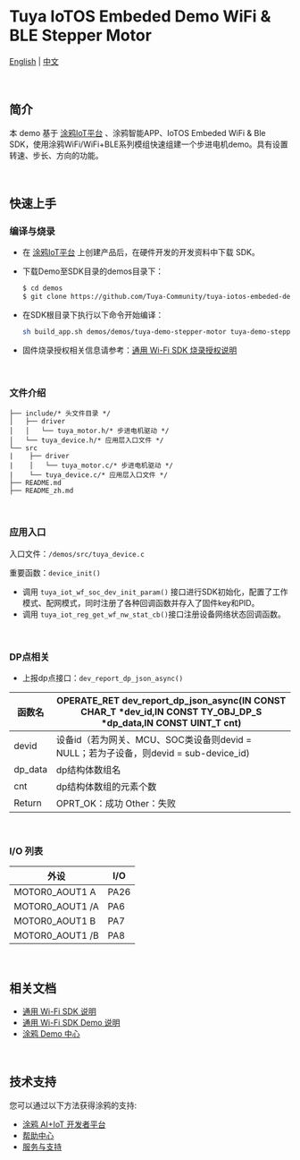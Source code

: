 # Tuya IoTOS Embeded Demo WiFi & BLE Stepper Motor

[English](./README.md) | [中文](./README_zh.md)

<br>

## 简介 

本 demo 基于 [涂鸦IoT平台](https://iot.tuya.com/) 、涂鸦智能APP、IoTOS Embeded WiFi & Ble SDK，使用涂鸦WiFi/WiFi+BLE系列模组快速组建一个步进电机demo。具有设置转速、步长、方向的功能。

<br>

## 快速上手

### 编译与烧录

-  在 [涂鸦IoT平台](https://iot.tuya.com/) 上创建产品后，在硬件开发的开发资料中下载 SDK。

- 下载Demo至SDK目录的demos目录下：

  ```bash
  $ cd demos
  $ git clone https://github.com/Tuya-Community/tuya-iotos-embeded-demo-wifi-ble-stepper-motor.git
  ```

- 在SDK根目录下执行以下命令开始编译：

  ```bash
  sh build_app.sh demos/demos/tuya-demo-stepper-motor tuya-demo-stepper-motor 1.0.0
  ```

- 固件烧录授权相关信息请参考：[通用 Wi-Fi SDK 烧录授权说明](https://developer.tuya.com/cn/docs/iot/tuya-common-wifi-sdk-burning-and-authorization?id=K9ip0gbawnkn7) 

<br>

### 文件介绍
```
├── include/* 头文件目录 */
│   ├── driver
│   │   └── tuya_motor.h/* 步进电机驱动 */
│   └── tuya_device.h/* 应用层入口文件 */
└── src
|    ├── driver
|    │   └── tuya_motor.c/* 步进电机驱动 */
|    └── tuya_device.c/* 应用层入口文件 */
├── README.md
├── README_zh.md   
```

<br>

### 应用入口
入口文件：`/demos/src/tuya_device.c`

重要函数：`device_init()`

+ 调用 `tuya_iot_wf_soc_dev_init_param()` 接口进行SDK初始化，配置了工作模式、配网模式，同时注册了各种回调函数并存入了固件key和PID。
+ 调用 `tuya_iot_reg_get_wf_nw_stat_cb()`接口注册设备网络状态回调函数。

<br>

### DP点相关

- 上报dp点接口：`dev_report_dp_json_async()`

| 函数名  | OPERATE_RET dev_report_dp_json_async(IN CONST CHAR_T *dev_id,IN CONST TY_OBJ_DP_S *dp_data,IN CONST UINT_T cnt) |
| ------- | ------------------------------------------------------------ |
| devid   | 设备id（若为网关、MCU、SOC类设备则devid = NULL；若为子设备，则devid = sub-device_id) |
| dp_data | dp结构体数组名                                               |
| cnt     | dp结构体数组的元素个数                                       |
| Return  | OPRT_OK：成功  Other：失败                                   |

<br>

### I/O 列表

| 外设            | I/O  |
| --------------- | ---- |
| MOTOR0_AOUT1 A  | PA26 |
| MOTOR0_AOUT1 /A | PA6  |
| MOTOR0_AOUT1 B  | PA7  |
| MOTOR0_AOUT1 /B | PA8  |

<br>

## 相关文档

- [通用 Wi-Fi SDK 说明](https://developer.tuya.com/cn/docs/iot/tuya-common-wifi-sdk?id=K9glcmvw4u9ml) 
- [通用 Wi-Fi SDK Demo 说明](https://developer.tuya.com/cn/docs/iot/tuya-wifi-sdk-demo-instructions?id=K9oce5ayw5xem) 
- [涂鸦 Demo 中心](https://developer.tuya.com/demo) 

<br>


## 技术支持

您可以通过以下方法获得涂鸦的支持:

- [涂鸦 AI+IoT 开发者平台](https://developer.tuya.com)
- [帮助中心](https://support.tuya.com/help)
- [服务与支持](https://service.console.tuya.com)

<br>

